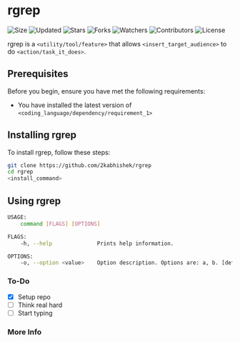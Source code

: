 # rgrep

![Size](https://img.shields.io/github/repo-size/2kabhishek/rgrep?style=plastic&color=0f0&label=Size)
![Updated](https://img.shields.io/github/last-commit/2kabhishek/rgrep?style=plastic&color=f00&label=Updated)
![Stars](https://img.shields.io/github/stars/2kabhishek/rgrep?style=plastic&color=ffc801&label=Stars)
![Forks](https://img.shields.io/github/forks/2kabhishek/rgrep?style=plastic&color=003cff&label=Forks)
![Watchers](https://img.shields.io/github/watchers/2kabhishek/rgrep?style=plastic&color=ff5500&label=Watchers)
![Contributors](https://img.shields.io/github/contributors/2kabhishek/rgrep?style=plastic&color=f0f&label=Contributors)
![License](https://img.shields.io/github/license/2kabhishek/rgrep?style=plastic&color=555&label=License)

rgrep is a `<utility/tool/feature>` that allows `<insert_target_audience>` to do `<action/task_it_does>`.

## Prerequisites

Before you begin, ensure you have met the following requirements:

- You have installed the latest version of `<coding_language/dependency/requirement_1>`

## Installing rgrep

To install rgrep, follow these steps:

```bash
git clone https://github.com/2kabhishek/rgrep
cd rgrep
<install_command>
```

## Using rgrep

```bash
USAGE:
    command [FLAGS] [OPTIONS]

FLAGS:
    -h, --help              Prints help information.

OPTIONS:
    -o, --option <value>    Option description. Options are: a, b. [default: a]

```
### To-Do

- [x] Setup repo
- [ ] Think real hard
- [ ] Start typing

### More Info
